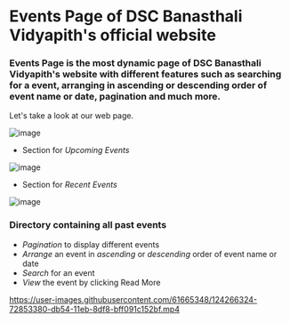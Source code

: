 # Events Page of DSC Banasthali Vidyapith's official website

### Events Page is the most dynamic page of DSC Banasthali Vidyapith's website with different features such as searching for a event, arranging in ascending or descending order of event name or date, pagination and much more.


Let's take a look at our web page.

![image](https://user-images.githubusercontent.com/61665348/124265210-081fc380-db53-11eb-876f-3ed9f2b57c96.png)

* Section for *Upcoming Events*

![image](https://user-images.githubusercontent.com/61665348/124265482-5d5bd500-db53-11eb-9225-5189dfbb0c33.png)

* Section for *Recent Events*

 ![image](https://user-images.githubusercontent.com/61665348/124265685-b0358c80-db53-11eb-9ac9-3c4e16ab00b4.png)

### Directory containing all past events 

 - *Pagination* to display different events
 - *Arrange* an event in *ascending* or *descending* order of event name or date
 - *Search* for an event
 - *View* the event by clicking Read More

https://user-images.githubusercontent.com/61665348/124266324-72853380-db54-11eb-8df8-bff091c152bf.mp4


